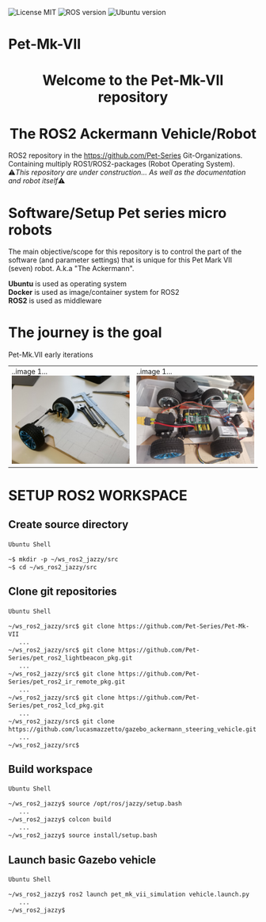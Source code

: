 ![License MIT](https://img.shields.io/github/license/Pet-Series/pet_docker?color=blue&style=plastic)
![ROS version](https://img.shields.io/badge/ROS2-Jazzy-brightgreen?style=plastic)
![Ubuntu version](https://img.shields.io/badge/Ubuntu-24.04-green?style=plastic)
# Pet-Mk-VII

<h1 align="center">Welcome to the Pet-Mk-VII repository</h1>
<h1 align="center">The ROS2 Ackermann Vehicle/Robot</h1>

ROS2 repository in the https://github.com/Pet-Series Git-Organizations.</br>
Containing multiply ROS1/ROS2-packages (Robot Operating System).<br>
⚠️*This repository are under construction... As well as the documentation and robot itself*⚠️

# Software/Setup Pet series micro robots #
The main objective/scope for this repository is to control the part of the software (and parameter settings) that is unique for this Pet Mark VII (seven) robot. A.k.a "The Ackermann".

**Ubuntu** is used as operating system<br>
**Docker** is used as image/container system for ROS2<br>
**ROS2** is used as middleware<br>

# The journey is the goal
<table>
    <tr>Pet-Mk.VII early iterations
      <td>..image 1...<br><img src="./doc/pet-mk-vii_chassi_mockup01.jpg" width="400px"></td>
      <td>..image 1...<br><img src="./doc/pet-mk-vii_chassi_mockup02.jpg" width="400px"></td>
    </tr>
</table>

# SETUP ROS2 WORKSPACE
## Create source directory
`Ubuntu Shell`
```
~$ mkdir -p ~/ws_ros2_jazzy/src
~$ cd ~/ws_ros2_jazzy/src
```
## Clone git repositories
`Ubuntu Shell`
```
~/ws_ros2_jazzy/src$ git clone https://github.com/Pet-Series/Pet-Mk-VII
   ...
~/ws_ros2_jazzy/src$ git clone https://github.com/Pet-Series/pet_ros2_lightbeacon_pkg.git
   ...
~/ws_ros2_jazzy/src$ git clone https://github.com/Pet-Series/pet_ros2_ir_remote_pkg.git
   ...
~/ws_ros2_jazzy/src$ git clone https://github.com/Pet-Series/pet_ros2_lcd_pkg.git
   ...
~/ws_ros2_jazzy/src$ git clone https://github.com/lucasmazzetto/gazebo_ackermann_steering_vehicle.git
   ...
~/ws_ros2_jazzy/src$
```

## Build workspace
`Ubuntu Shell`
```
~/ws_ros2_jazzy$ source /opt/ros/jazzy/setup.bash
   ...
~/ws_ros2_jazzy$ colcon build
   ...
~/ws_ros2_jazzy$ source install/setup.bash
```

## Launch basic Gazebo vehicle
`Ubuntu Shell`
```
~/ws_ros2_jazzy$ ros2 launch pet_mk_vii_simulation vehicle.launch.py
   ...
~/ws_ros2_jazzy$
```

